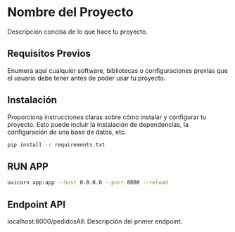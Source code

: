 # Nombre del Proyecto

Descripción concisa de lo que hace tu proyecto.

## Requisitos Previos

Enumera aquí cualquier software, bibliotecas o configuraciones previas que el usuario debe tener antes de poder usar tu proyecto.

## Instalación

Proporciona instrucciones claras sobre cómo instalar y configurar tu proyecto. Esto puede incluir la instalación de dependencias, la configuración de una base de datos, etc.

```bash
pip install -r requirements.txt
```


## RUN APP
```bash
uvicorn app:app --host 0.0.0.0 --port 8000 --reload
```
## Endpoint API

localhost:8000/pedidosAll: Descripción del primer endpoint.


